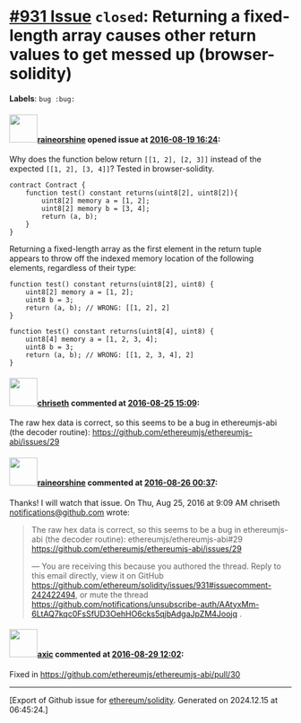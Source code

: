 # [\#931 Issue](https://github.com/ethereum/solidity/issues/931) `closed`: Returning a fixed-length array causes other return values to get messed up (browser-solidity)
**Labels**: `bug :bug:`


#### <img src="https://avatars.githubusercontent.com/u/750276?u=b0ab4569320011d7f7170e04d04ab29f4e80e938&v=4" width="50">[raineorshine](https://github.com/raineorshine) opened issue at [2016-08-19 16:24](https://github.com/ethereum/solidity/issues/931):

Why does the function below return `[[1, 2], [2, 3]]` instead of the expected `[[1, 2], [3, 4]]`? Tested in browser-solidity.

```
contract Contract {
    function test() constant returns(uint8[2], uint8[2]){
        uint8[2] memory a = [1, 2];
        uint8[2] memory b = [3, 4];
        return (a, b);
    }
}
```

Returning a fixed-length array as the first element in the return tuple appears to throw off the indexed memory location of the following elements, regardless of their type:

```
function test() constant returns(uint8[2], uint8) {
    uint8[2] memory a = [1, 2];
    uint8 b = 3;
    return (a, b); // WRONG: [[1, 2], 2]
}

function test() constant returns(uint8[4], uint8) {
    uint8[4] memory a = [1, 2, 3, 4];
    uint8 b = 3;
    return (a, b); // WRONG: [[1, 2, 3, 4], 2]
}
```


#### <img src="https://avatars.githubusercontent.com/u/9073706?v=4" width="50">[chriseth](https://github.com/chriseth) commented at [2016-08-25 15:09](https://github.com/ethereum/solidity/issues/931#issuecomment-242422494):

The raw hex data is correct, so this seems to be a bug in ethereumjs-abi (the decoder routine): https://github.com/ethereumjs/ethereumjs-abi/issues/29

#### <img src="https://avatars.githubusercontent.com/u/750276?u=b0ab4569320011d7f7170e04d04ab29f4e80e938&v=4" width="50">[raineorshine](https://github.com/raineorshine) commented at [2016-08-26 00:37](https://github.com/ethereum/solidity/issues/931#issuecomment-242588374):

Thanks! I will watch that issue.
On Thu, Aug 25, 2016 at 9:09 AM chriseth notifications@github.com wrote:

> The raw hex data is correct, so this seems to be a bug in ethereumjs-abi
> (the decoder routine): ethereumjs/ethereumjs-abi#29
> https://github.com/ethereumjs/ethereumjs-abi/issues/29
> 
> —
> You are receiving this because you authored the thread.
> Reply to this email directly, view it on GitHub
> https://github.com/ethereum/solidity/issues/931#issuecomment-242422494,
> or mute the thread
> https://github.com/notifications/unsubscribe-auth/AAtyxMm-6LtAQ7kqc0FsSfUD3OehHO6cks5qjbAdgaJpZM4Joojq
> .

#### <img src="https://avatars.githubusercontent.com/u/20340?v=4" width="50">[axic](https://github.com/axic) commented at [2016-08-29 12:02](https://github.com/ethereum/solidity/issues/931#issuecomment-243105011):

Fixed in https://github.com/ethereumjs/ethereumjs-abi/pull/30


-------------------------------------------------------------------------------



[Export of Github issue for [ethereum/solidity](https://github.com/ethereum/solidity). Generated on 2024.12.15 at 06:45:24.]
